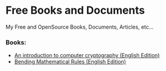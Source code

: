 # Free Books and Documents
My Free and OpenSource Books, Documents, Articles, etc...


### Books:
* [An introduction to computer cryptography (English Edition)](https://github.com/TadavomnisT/Free_Books-Documents/tree/main/An_introduction_to_computer_cryptography_EN)
* [Bending Mathematical Rules (English Edition)](https://github.com/TadavomnisT/Free_Books-Documents/tree/main/Bending_mathematical_rules_EN)
